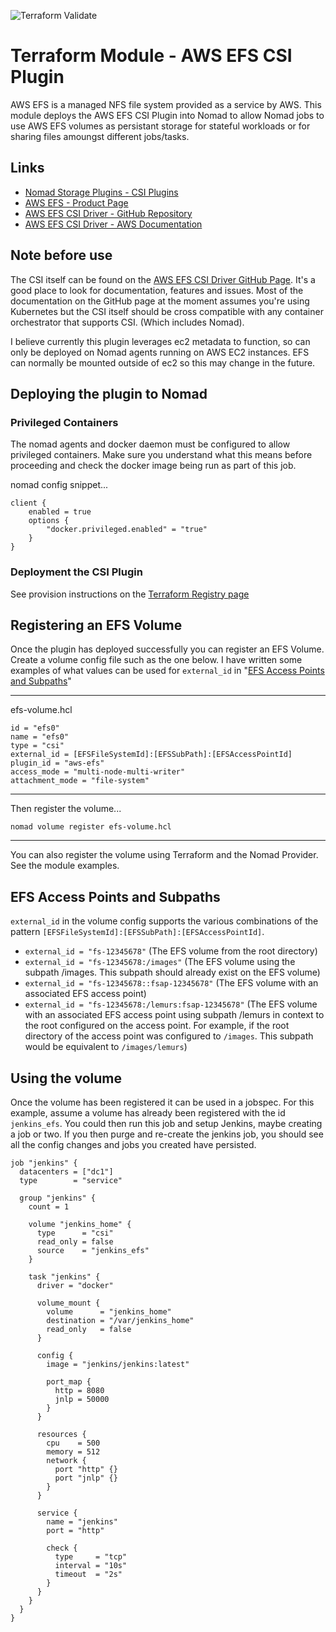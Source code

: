 ![Terraform Validate](https://github.com/KristophUK/terraform-nomad-aws-efs-csi-plugin/workflows/Terraform%20Validate/badge.svg?branch=master)

# Terraform Module - AWS EFS CSI Plugin

AWS EFS is a managed NFS file system provided as a service by AWS. This module deploys the AWS EFS CSI Plugin into Nomad to allow Nomad jobs to use AWS EFS volumes as persistant storage for stateful workloads or for sharing files amoungst different jobs/tasks.

## Links

- [Nomad Storage Plugins - CSI Plugins](https://www.nomadproject.io/docs/internals/plugins/csi#csi-plugins)
- [AWS EFS - Product Page](https://aws.amazon.com/efs/)
- [AWS EFS CSI Driver - GitHub Repository](https://github.com/kubernetes-sigs/aws-efs-csi-driver)
- [AWS EFS CSI Driver - AWS Documentation](https://docs.aws.amazon.com/eks/latest/userguide/efs-csi.html)

## Note before use

The CSI itself can be found on the [AWS EFS CSI Driver GitHub Page](https://github.com/kubernetes-sigs/aws-efs-csi-driver). It's a good place to look for documentation, features and issues. Most of the documentation on the GitHub page at the moment assumes you're using Kubernetes but the CSI itself should be cross compatible with any container orchestrator that supports CSI. (Which includes Nomad).

I believe currently this plugin leverages ec2 metadata to function, so can only be deployed on Nomad agents running on AWS EC2 instances. EFS can normally be mounted outside of ec2 so this may change in the future.

## Deploying the plugin to Nomad

### Privileged Containers

The nomad agents and docker daemon must be configured to allow privileged containers. Make sure you understand what this means before proceeding and check the docker image being run as part of this job.

nomad config snippet...
```HCL
client {
    enabled = true
    options {
        "docker.privileged.enabled" = "true"
    }
}
```

### Deployment the CSI Plugin

See provision instructions on the [Terraform Registry page](https://registry.terraform.io/modules/KristophUK/aws-efs-csi-plugin/nomad/)

## Registering an EFS Volume

Once the plugin has deployed successfully you can register an EFS Volume. Create a volume config file such as the one below. I have written some examples of what values can be used for `external_id` in "[EFS Access Points and Subpaths](https://github.com/KristophUK/terraform-nomad-aws-efs-csi-plugin#efs-access-points-and-subpaths)"

---
efs-volume.hcl
```HCL
id = "efs0"
name = "efs0"
type = "csi"
external_id = [EFSFileSystemId]:[EFSSubPath]:[EFSAccessPointId]
plugin_id = "aws-efs"
access_mode = "multi-node-multi-writer"
attachment_mode = "file-system"
```
---
Then register the volume...
```shell
nomad volume register efs-volume.hcl
```
---
You can also register the volume using Terraform and the Nomad Provider. See the module examples.

## EFS Access Points and Subpaths

`external_id` in the volume config supports the various combinations of the pattern `[EFSFileSystemId]:[EFSSubPath]:[EFSAccessPointId]`.

- `external_id = "fs-12345678"` (The EFS volume from the root directory)
- `external_id = "fs-12345678:/images"` (The EFS volume using the subpath /images. This subpath should already exist on the EFS volume)
- `external_id = "fs-12345678::fsap-12345678"` (The EFS volume with an associated EFS access point)
- `external_id = "fs-12345678:/lemurs:fsap-12345678"` (The EFS volume with an associated EFS access point using subpath /lemurs in context to the root configured on the access point. For example, if the root directory of the access point was configured to `/images`. This subpath would be equivalent to `/images/lemurs`)

## Using the volume

Once the volume has been registered it can be used in a jobspec. For this example, assume a volume has already been registered with the id `jenkins_efs`. You could then run this job and setup Jenkins, maybe creating a job or two. If you then purge and re-create the jenkins job, you should see all the config changes and jobs you created have persisted.

```HCL
job "jenkins" {
  datacenters = ["dc1"]
  type        = "service"

  group "jenkins" {
    count = 1

    volume "jenkins_home" {
      type      = "csi"
      read_only = false
      source    = "jenkins_efs"
    }

    task "jenkins" {
      driver = "docker"

      volume_mount {
        volume      = "jenkins_home"
        destination = "/var/jenkins_home"
        read_only   = false
      }

      config {
        image = "jenkins/jenkins:latest"

        port_map {
          http = 8080
          jnlp = 50000
        }
      }

      resources {
        cpu    = 500
        memory = 512
        network {
          port "http" {}
          port "jnlp" {}
        }
      }

      service {
        name = "jenkins"
        port = "http"

        check {
          type     = "tcp"
          interval = "10s"
          timeout  = "2s"
        }
      }
    }
  }
}
```